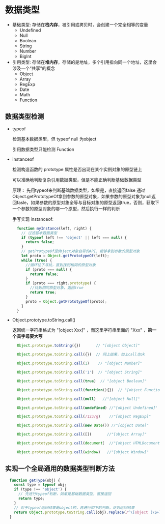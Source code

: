 # 数据类型

- 基础类型: 存储在**栈内存**，被引用或拷贝时，会创建一个完全相等的变量
  - Undefined
  - Null
  - Boolean
  - String
  - Number
  - BigInt
- 引用类型: 存储在**堆内存**，存储的是地址，多个引用指向同一个地址，这里会涉及一个“共享”的概念
  - Object
  - Array
  - RegExp
  - Date
  - Math
  - Function

## 数据类型检测

- typeof
  
  检测基本数据类型，但 typeof null 为object

  引用数据类型只能检测 Function

- instanceof

  检测构造函数的 prototype 属性是否出现在某个实例对象的原型链上

  可以准确地判断复杂引用数据类型，但是不能正确判断基础数据类型

  原理：
      先用typeof来判断基础数据类型，如果是，直接返回false
      通过Object.getPrototypeOf拿到参数的原型对象，如果参数的原型对象为null返回fasle，如果参数的原型对象全等与目标对象的原型返回true，否则，获取下一个参数的原型对象的哪一个原型，然后执行一样的判断
  
  手写实现 instanceof:

  ```javascript
    function myInstance(left, right) {
      // 过滤基本数据类型
      if (typeof left !== 'object' || left === null) {
        return false;
      }
      // getProtypeOf是Object对象自带的API，能够拿到参数的原型对象
      let proto = Object.getPrototypeOf(left);
      while (true) {
        //循环往下寻找，直到找到相同的原型对象
        if (proto === null) {
          return false;
        }
        if (proto === right.prototype) {
          //找到相同原型对象，返回true
          return true;
        }
        proto = Object.getPrototypeOf(proto);
      }
    }
  ```

- Object.prototype.toString.call()

  返回统一字符串格式为 "[object Xxx]" ，而这里字符串里面的 "Xxx" ，**第一个首字母要大写**

  ```javascript
    Object.prototype.toString({})       // "[object Object]"

    Object.prototype.toString.call({})  // 同上结果，加上call也ok

    Object.prototype.toString.call(1)    // "[object Number]"

    Object.prototype.toString.call('1')  // "[object String]"

    Object.prototype.toString.call(true)  // "[object Boolean]"

    Object.prototype.toString.call(function(){})  // "[object Function]"

    Object.prototype.toString.call(null)   //"[object Null]"

    Object.prototype.toString.call(undefined) //"[object Undefined]"

    Object.prototype.toString.call(/123/g)    //"[object RegExp]"

    Object.prototype.toString.call(new Date()) //"[object Date]"

    Object.prototype.toString.call([])       //"[object Array]"

    Object.prototype.toString.call(document)  //"[object HTMLDocument]"

    Object.prototype.toString.call(window)   //"[object Window]"

  ```

## 实现一个全局通用的数据类型判断方法

  ```javascript
    function getType(obj) {
      const type = typeof obj;
      if (type !== 'object') {
        // 先进行typeof判断，如果是基础数据类型，直接返回
        return type;
      }
      // 对于typeof返回结果是object的，再进行如下的判断，正则返回结果
      return Object.prototype.toString.call(obj).replace(/^\[object (\S+)\]$/, '$1'); // 注意正则中间有个空格
    }

  ```
